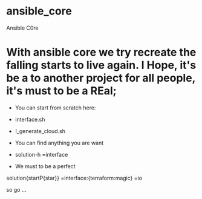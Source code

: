 # ansible_core

Ansible C0re

# With ansible core we try recreate the falling starts to live again. I Hope, it's be a to another project for all people, it's must to be a REal;

* You can start from scratch here:

- interface.sh

- !_generate_cloud.sh

* You can find anything you are want

- solution-h =interface

* We must to be a perfect

solution{startP{star}} =interface:{terraform:magic} =io

so go ...

